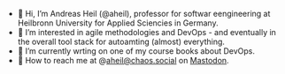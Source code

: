 - 👋 Hi, I’m Andreas Heil (@aheil), professor for softwar eengineering at Heilbronn University for Applied Sciencies in Germany.
- 👀 I’m interested in agile methodologies and DevOps - and eventually in the overall tool stack for autoamting (almost) everything. 
- 📖 I’m currently wrting on one of my course books about DevOps.
- 🐘 How to reach me at @aheil@chaos.social on <a rel="me" href="https://chaos.social/@aheil">Mastodon</a>.

<!---
aheil/aheil is a ✨ special ✨ repository because its `README.md` (this file) appears on your GitHub profile.
You can click the Preview link to take a look at your changes.
--->
